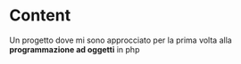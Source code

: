 # Content
Un progetto dove mi sono approcciato per la prima volta alla **programmazione ad oggetti** in php
